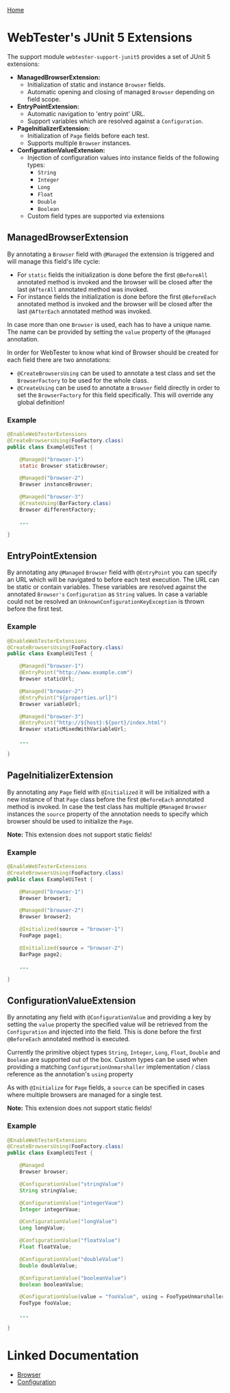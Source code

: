 [Home](../README.md)

# WebTester's JUnit 5 Extensions

The support module `webtester-support-junit5` provides a set of JUnit 5 extensions:

- **ManagedBrowserExtension:**
	- Initialization of static and instance `Browser` fields.
	- Automatic opening and closing of managed `Browser` depending on field scope.
- **EntryPointExtension:**
	- Automatic navigation to 'entry point' URL.
	- Support variables which are resolved against a `Configuration`.
- **PageInitializerExtension:**
	- Initialization of `Page` fields before each test.
	- Supports multiple `Browser` instances.
- **ConfigurationValueExtension:**
	- Injection of configuration values into instance fields of the following types:
		- `String`
		- `Integer`
		- `Long`
		- `Float`
		- `Double`
		- `Boolean`
	- Custom field types are supported via extensions

## ManagedBrowserExtension

By annotating a `Browser` field with `@Managed` the extension is triggered and will manage this field's life cycle:
- For `static` fields the initialization is done before the first `@BeforeAll` annotated method is invoked and the browser will be closed after the last `@AfterAll` annotated method was invoked.
- For instance fields the initialization is done before the first `@BeforeEach` annotated method is invoked and the browser will be closed after the last `@AfterEach` annotated method was invoked.

In case more than one `Browser` is used, each has to have a unique name.
The name can be provided by setting the `value` property of the `@Managed` annotation.

In order for WebTester to know what kind of Browser should be created for each field there are two annotations:
- `@CreateBrowsersUsing` can be used to annotate a test class and set the `BrowserFactory` to be used for the whole class.
- `@CreateUsing` can be used to annotate a `Browser` field directly in order to set the `BrowserFactory` for this field specifically. This will override any global definition!

### Example

```java
@EnableWebTesterExtensions
@CreateBrowsersUsing(FooFactory.class)
public class ExampleUiTest {

    @Managed("browser-1")
    static Browser staticBrowser;

    @Managed("browser-2")
    Browser instanceBrowser;

    @Managed("browser-3")
    @CreateUsing(BarFactory.class)
    Browser differentFactory;

    ...

}
```

## EntryPointExtension

By annotating any `@Managed` `Browser` field with `@EntryPoint` you can specify an URL which will be navigated to before each test execution.
The URL can be static or contain variables.
These variables are resolved against the annotated `Browser's` `Configuration` as `String` values.
In case a variable could not be resolved an `UnknownConfigurationKeyException` is thrown before the first test.

### Example

```java
@EnableWebTesterExtensions
@CreateBrowsersUsing(FooFactory.class)
public class ExampleUiTest {

    @Managed("browser-1")
    @EntryPoint("http://www.example.com")
    Browser staticUrl;

    @Managed("browser-2")
    @EntryPoint("${properties.url}")
    Browser variableUrl;

    @Managed("browser-3")
    @EntryPoint("http://${host}:${port}/index.html")
    Browser staticMixedWithVariableUrl;

    ...

}
```

## PageInitializerExtension

By annotating any `Page` field with `@Initialized` it will be initialized with a new instance of that `Page` class before the first `@BeforeEach` annotated method is invoked.
In case the test class has multiple `@Managed` `Browser` instances the `source` property of the annotation needs to specify which browser should be used to initialize the `Page`.

**Note:** This extension does not support static fields!

### Example

```java
@EnableWebTesterExtensions
@CreateBrowsersUsing(FooFactory.class)
public class ExampleUiTest {

    @Managed("browser-1")
    Browser browser1;

    @Managed("browser-2")
    Browser browser2;

    @Initialized(source = "browser-1")
    FooPage page1;

    @Initialized(source = "browser-2")
    BarPage page2;

    ...

}
```

## ConfigurationValueExtension

By annotating any field with `@ConfigurationValue` and providing a key by setting the `value` property the specified value will be retrieved from the `Configuration` and injected into the field.
This is done before the first `@BeforeEach` annotated method is executed.

Currently the primitive object types `String`, `Integer`, `Long`, `Float`, `Double` and `Boolean` are supported out of the box.
Custom types can be used when providing a matching `ConfigurationUnmarshaller` implementation / class reference as the annotation's `using` property

As with `@Initialize` for `Page` fields, a `source` can be specified in cases where multiple browsers are managed for a single test.

**Note:** This extension does not support static fields!

### Example

```java
@EnableWebTesterExtensions
@CreateBrowsersUsing(FooFactory.class)
public class ExampleUiTest {

    @Managed
    Browser browser;

    @ConfigurationValue("stringValue")
    String stringValue;

    @ConfigurationValue("integerVaue")
    Integer integerVaue;

    @ConfigurationValue("longValue")
    Long longValue;

    @ConfigurationValue("floatValue")
    Float floatValue;

    @ConfigurationValue("doubleValue")
    Double doubleValue;

    @ConfigurationValue("booleanValue")
    Boolean booleanValue;

    @ConfigurationValue(value = "fooValue", using = FooTypeUnmarshaller.class)
    FooType fooValue;

    ...

}
```

# Linked Documentation

- [Browser](browser.md)
- [Configuration](configuration.md)
